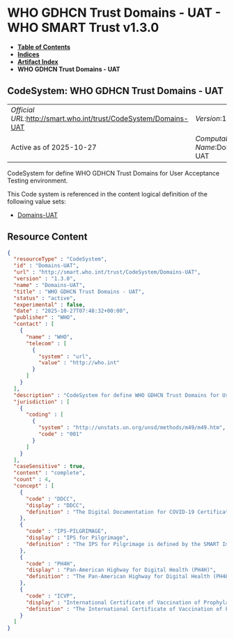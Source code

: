 # WHO GDHCN Trust Domains - UAT - WHO SMART Trust v1.3.0

* [**Table of Contents**](toc.md)
* [**Indices**](indices.md)
* [**Artifact Index**](artifacts.md)
* **WHO GDHCN Trust Domains - UAT**

## CodeSystem: WHO GDHCN Trust Domains - UAT 

| | |
| :--- | :--- |
| *Official URL*:http://smart.who.int/trust/CodeSystem/Domains-UAT | *Version*:1.3.0 |
| Active as of 2025-10-27 | *Computable Name*:Domains-UAT |

 
CodeSystem for define WHO GDHCN Trust Domains for User Acceptance Testing environment. 

 This Code system is referenced in the content logical definition of the following value sets: 

* [Domains-UAT](ValueSet-Domains-UAT.md)



## Resource Content

```json
{
  "resourceType" : "CodeSystem",
  "id" : "Domains-UAT",
  "url" : "http://smart.who.int/trust/CodeSystem/Domains-UAT",
  "version" : "1.3.0",
  "name" : "Domains-UAT",
  "title" : "WHO GDHCN Trust Domains - UAT",
  "status" : "active",
  "experimental" : false,
  "date" : "2025-10-27T07:48:32+00:00",
  "publisher" : "WHO",
  "contact" : [
    {
      "name" : "WHO",
      "telecom" : [
        {
          "system" : "url",
          "value" : "http://who.int"
        }
      ]
    }
  ],
  "description" : "CodeSystem for define WHO GDHCN Trust Domains for User Acceptance Testing environment.",
  "jurisdiction" : [
    {
      "coding" : [
        {
          "system" : "http://unstats.un.org/unsd/methods/m49/m49.htm",
          "code" : "001"
        }
      ]
    }
  ],
  "caseSensitive" : true,
  "content" : "complete",
  "count" : 4,
  "concept" : [
    {
      "code" : "DDCC",
      "display" : "DDCC",
      "definition" : "The Digital Documentation for COVID-19 Certificates (DDCC) is defined by the SMART Implementation Guide at http://smart.who.int/ddcc"
    },
    {
      "code" : "IPS-PILGRIMAGE",
      "display" : "IPS for Pilgrimage",
      "definition" : "The IPS for Pilgrimage is defined by the SMART Implementation Guide at http://smart.who.int/ips-pilgrimage"
    },
    {
      "code" : "PH4H",
      "display" : "Pan-American Highway for Digital Health (PH4H)",
      "definition" : "The Pan-American Highway for Digital Health (PH4H) is defined by SMART Implementation Guide at https://worldhealthorganization.github.io/smart-ph4h/"
    },
    {
      "code" : "ICVP",
      "display" : "International Certificate of Vaccination of Prophylaxsis (ICVP)",
      "definition" : "The International Certificate of Vaccination of Prophylaxsis (ICVP) is defined by SMART Implementation Guide at https://worldhealthorganization.github.io/smart-icvp/"
    }
  ]
}

```
